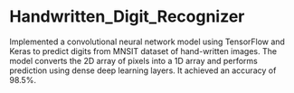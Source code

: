 # Handwritten_Digit_Recognizer
Implemented a convolutional neural network model using TensorFlow and Keras to predict digits from MNSIT dataset of hand-written images. The model converts the 2D array of pixels into a 1D array and performs prediction using dense deep learning layers. It achieved an accuracy of 98.5%.

